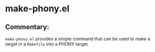 # make-phony.el

## Commentary:

`make-phony.el` provides a simple command that can be used to make a target
in a `Makefile` into a PHONY target.

[//]: # (README.md ends here)
